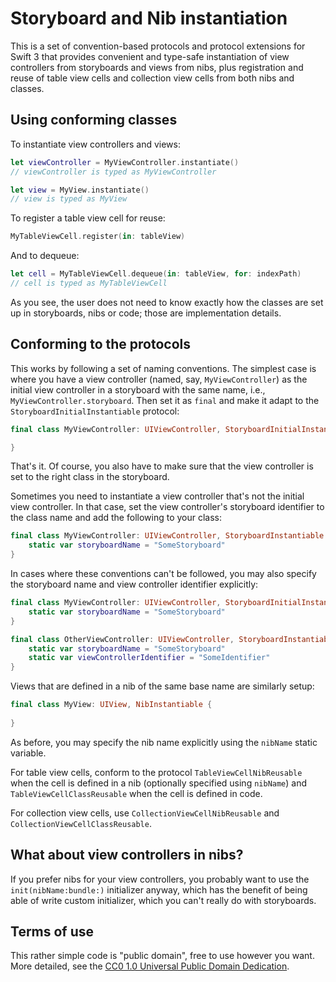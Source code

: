# Storyboard and Nib instantiation

This is a set of convention-based protocols and protocol extensions for Swift 3 that provides convenient and type-safe instantiation of view controllers from storyboards and views from nibs, plus registration and reuse of table view cells and collection view cells from both nibs and classes.

## Using conforming classes

To instantiate view controllers and views:

```swift
let viewController = MyViewController.instantiate()
// viewController is typed as MyViewController

let view = MyView.instantiate()
// view is typed as MyView
```

To register a table view cell for reuse:

```swift
MyTableViewCell.register(in: tableView)
```

And to dequeue:

```swift
let cell = MyTableViewCell.dequeue(in: tableView, for: indexPath)
// cell is typed as MyTableViewCell
```

As you see, the user does not need to know exactly how the classes are set up in storyboards, nibs or code; those are implementation details.

## Conforming to the protocols

This works by following a set of naming conventions. The simplest case is where you have a view controller (named, say, `MyViewController`) as the initial view controller in a storyboard with the same name, i.e., `MyViewController.storyboard`. Then set it as `final` and make it adapt to the `StoryboardInitialInstantiable` protocol:

```swift
final class MyViewController: UIViewController, StoryboardInitialInstantiable {

}
```
That's it. Of course, you also have to make sure that the view controller is set to the right class in the storyboard. 

Sometimes you need to instantiate a view controller that's not the initial view controller. In that case, set the view controller's storyboard identifier to the class name and add the following to your class:

```swift
final class MyViewController: UIViewController, StoryboardInstantiable {
	static var storyboardName = "SomeStoryboard"
}
```
In cases where these conventions can't be followed, you may also specify the storyboard name and view controller identifier explicitly:

```swift
final class MyViewController: UIViewController, StoryboardInitialInstantiable {
	static var storyboardName = "SomeStoryboard"
}

final class OtherViewController: UIViewController, StoryboardInstantiable {
	static var storyboardName = "SomeStoryboard"
	static var viewControllerIdentifier = "SomeIdentifier"
}
```

Views that are defined in a nib of the same base name are similarly setup:

```swift
final class MyView: UIView, NibInstantiable {
	
}
```

As before, you may specify the nib name explicitly using the `nibName` static variable. 

For table view cells, conform to the protocol `TableViewCellNibReusable` when the cell is defined in a nib (optionally specified using `nibName`) and `TableViewCellClassReusable` when the cell is defined in code. 

For collection view cells, use `CollectionViewCellNibReusable` and `CollectionViewCellClassReusable`.

## What about view controllers in nibs?

If you prefer nibs for your view controllers, you probably want to use the `init(nibName:bundle:)` initializer anyway, which has the benefit of being able of write custom initializer, which you can't really do with storyboards. 

## Terms of use

This rather simple code is "public domain", free to use however you want.  More detailed, see the [CC0 1.0 Universal Public Domain Dedication](https://creativecommons.org/publicdomain/zero/1.0/). 


